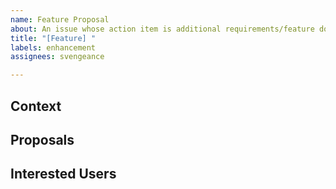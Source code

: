 ```yaml
---
name: Feature Proposal
about: An issue whose action item is additional requirements/feature documentation
title: "[Feature] "
labels: enhancement
assignees: svengeance

---
```


<!-- What is the feature and why should Husky support it? What new capability does it give you? -->
## Context

<!-- How would you like to see this implemented? -->
## Proposals

<!--
Who does this feature primarily benefit?
Husky Developers: This feature benefits maintainers of Husky
Developers: This feature benefits clients writing installers
End-Users: This feature benefits users installing from a Husky Installer
-->
## Interested Users
